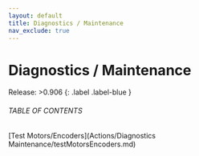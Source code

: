 ```yaml
---
layout: default
title: Diagnostics / Maintenance
nav_exclude: true
---
```


# Diagnostics / Maintenance

Release: >0.906
{: .label .label-blue }

###### TABLE OF CONTENTS

[Test Motors/Encoders](Actions/Diagnostics Maintenance/testMotorsEncoders.md)  

  



